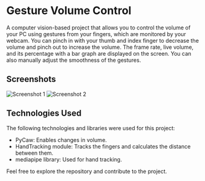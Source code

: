 # Gesture Volume Control

A computer vision-based project that allows you to control the volume of your PC using gestures from your fingers, which are monitored by your webcam. You can pinch in with your thumb and index finger to decrease the volume and pinch out to increase the volume. The frame rate, live volume, and its percentage with a bar graph are displayed on the screen. You can also manually adjust the smoothness of the gestures.

## Screenshots

![Screenshot 1](https://github.com/somasathvik/Gesture-Volume-Control/assets/114153904/c11e1573-1a1a-4083-bb00-728c62e953f0)
![Screenshot 2](https://github.com/somasathvik/Gesture-Volume-Control/assets/114153904/becc70ae-1db1-4792-9402-67ddd3dbbd3c)

## Technologies Used

The following technologies and libraries were used for this project:

- PyCaw: Enables changes in volume.
- HandTracking module: Tracks the fingers and calculates the distance between them.
- mediapipe library: Used for hand tracking.

Feel free to explore the repository and contribute to the project.
